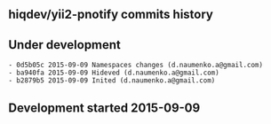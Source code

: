 hiqdev/yii2-pnotify commits history
-----------------------------------

## Under development

    - 0d5b05c 2015-09-09 Namespaces changes (d.naumenko.a@gmail.com)
    - ba940fa 2015-09-09 Hideved (d.naumenko.a@gmail.com)
    - b2879b5 2015-09-09 Inited (d.naumenko.a@gmail.com)

## Development started 2015-09-09

